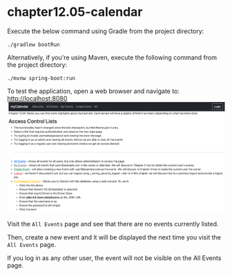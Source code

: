 # chapter12.05-calendar #

Execute the below command using Gradle from the project directory:

```shell
./gradlew bootRun
```

Alternatively, if you're using Maven, execute the following command from the project directory:

```shell
./mvnw spring-boot:run
```

To test the application, open a web browser and navigate to:
[http://localhost:8080](http://localhost:8080)
![img.png](docs/img.png)

Visit the `All Events` page and see that there are no events currently listed.

Then, create a new event and it will be displayed the next time you visit the `All Events` page. 

If you log in as any other user, the event will not be visible on the All Events page. 